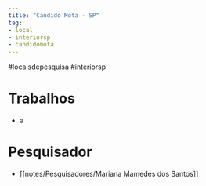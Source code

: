 ```yaml
---
title: "Candido Mota - SP"
tag: 
- local
- interiorsp
- candidomota
---
```


#locaisdepesquisa #interiorsp 

# Trabalhos
- a

# Pesquisador
- [[notes/Pesquisadores/Mariana Mamedes dos Santos]]